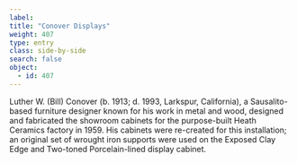 ```yaml
---
label: 
title: "Conover Displays"
weight: 407
type: entry
class: side-by-side
search: false
object:
  - id: 407
---
```

Luther W. (Bill) Conover (b. 1913; d. 1993, Larkspur, California), a Sausalito-based furniture designer known for his work in metal and wood, designed and fabricated the showroom cabinets for the purpose-built Heath Ceramics factory in 1959. His cabinets were re-created for this installation; an original set of wrought iron supports were used on the Exposed Clay Edge and Two-toned Porcelain-lined display cabinet.
